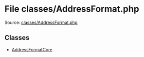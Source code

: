 File classes/AddressFormat.php
=========

Source: [classes/AddressFormat.php](https://github.com/PrestaShop/PrestaShop/blob/1.6.0.2/classes/AddressFormat.php)


Classes
-------

* [AddressFormatCore](class.AddressFormatCore.md)

